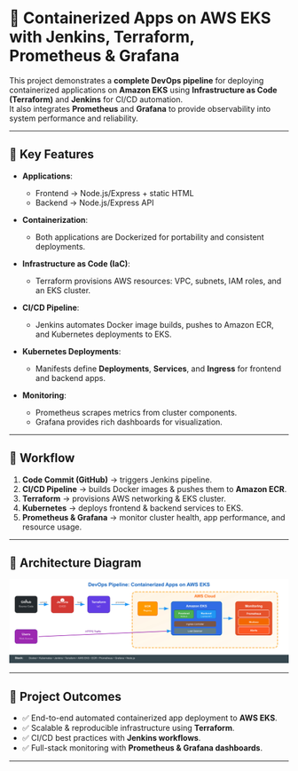 # 🚀 Containerized Apps on AWS EKS with Jenkins, Terraform, Prometheus & Grafana  

This project demonstrates a **complete DevOps pipeline** for deploying containerized applications on **Amazon EKS** using **Infrastructure as Code (Terraform)** and **Jenkins** for CI/CD automation.  
It also integrates **Prometheus** and **Grafana** to provide observability into system performance and reliability.  

---

## 🔹 Key Features  

- **Applications**:  
  - Frontend → Node.js/Express + static HTML  
  - Backend → Node.js/Express API  

- **Containerization**:  
  - Both applications are Dockerized for portability and consistent deployments.  

- **Infrastructure as Code (IaC)**:  
  - Terraform provisions AWS resources: VPC, subnets, IAM roles, and an EKS cluster.  

- **CI/CD Pipeline**:  
  - Jenkins automates Docker image builds, pushes to Amazon ECR, and Kubernetes deployments to EKS.  

- **Kubernetes Deployments**:  
  - Manifests define **Deployments**, **Services**, and **Ingress** for frontend and backend apps.  

- **Monitoring**:  
  - Prometheus scrapes metrics from cluster components.  
  - Grafana provides rich dashboards for visualization.  

---

## 🔹 Workflow  

1. **Code Commit (GitHub)** → triggers Jenkins pipeline.  
2. **CI/CD Pipeline** → builds Docker images & pushes them to **Amazon ECR**.  
3. **Terraform** → provisions AWS networking & EKS cluster.  
4. **Kubernetes** → deploys frontend & backend services to EKS.  
5. **Prometheus & Grafana** → monitor cluster health, app performance, and resource usage.  

---

## 🔹 Architecture Diagram  
 

![Architecture Diagram](./diagram/devops_eks_diagram.jpg)  


---

## 🔹 Project Outcomes  

- ✅ End-to-end automated containerized app deployment to **AWS EKS**.  
- ✅ Scalable & reproducible infrastructure using **Terraform**.  
- ✅ CI/CD best practices with **Jenkins workflows**.  
- ✅ Full-stack monitoring with **Prometheus & Grafana dashboards**.  

---
